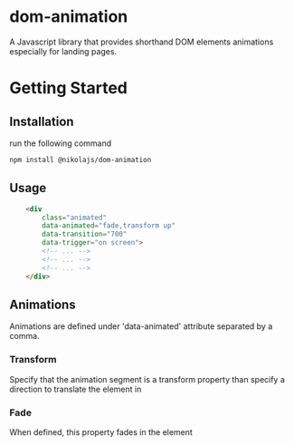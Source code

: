 # dom-animation
A Javascript library that provides shorthand DOM elements animations especially for landing pages.

# Getting Started

## Installation

run the following command
```bash
npm install @nikolajs/dom-animation
```

## Usage
```html
    <div 
        class="animated"
        data-animated="fade,transform up"
        data-transition="700"
        data-trigger="on screen">
        <!-- ... -->    
        <!-- ... -->    
        <!-- ... -->    
    </div>
```

## Animations

Animations are defined under 'data-animated' attribute separated by a comma. 

### Transform

Specify that the animation segment is a transform property than specify a direction to translate the element in

### Fade

When defined, this property fades in the element